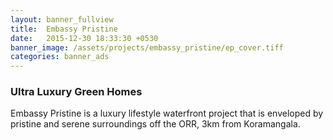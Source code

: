 ```yaml
---
layout: banner_fullview
title:  Embassy Pristine
date:   2015-12-30 18:33:30 +0530
banner_image: /assets/projects/embassy_pristine/ep_cover.tiff
categories: banner_ads
---
```


### Ultra Luxury Green Homes

Embassy Pristine  is a luxury lifestyle waterfront project that is enveloped by pristine and serene surroundings off the ORR, 3km from Koramangala.

